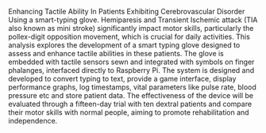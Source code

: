 Enhancing Tactile Ability In Patients Exhibiting Cerebrovascular Disorder Using a smart-typing glove.
    Hemiparesis and Transient Ischemic attack (TIA also known as mini stroke) significantly impact motor skills, particularly the pollex-digit opposition movement, which is crucial for daily activities. This analysis explores the development of a smart typing glove designed to assess and enhance tactile abilities in these patients. The glove is embedded with tactile sensors sewn and integrated with symbols on finger phalanges, interfaced directly to Raspberry Pi. The system is designed and developed to convert typing to text, provide a game interface, display performance graphs, log timestamps, vital parameters like pulse rate, blood pressure etc and store patient data. The effectiveness of the device will be evaluated through a fifteen-day trial with ten dextral patients and compare their motor skills with normal people, aiming to promote rehabilitation and independence.

